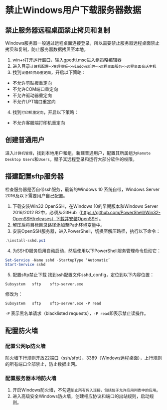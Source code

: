 # 禁止Windows用户下载服务器数据
## 禁止服务器远程桌面禁止拷贝和复制
Windows服务器一般通过远程桌面连接登录，所以需要禁止服务器远程桌面禁止拷贝和复制，防止服务器数据拷贝至本地。
1. win+r打开运行窗口，输入gpedti.msc进入组策略编辑器
2. 进入目录`计算机配置—>管理模板—>windows组件—>远程桌面服务—>远程桌面会话主机`
3. 找到`设备和资源重定向`，开启以下策略：
  - 不允许剪贴板重定向
  - 不允许COM端口重定向
  - 不允许驱动器重定向
  - 不允许LPT端口重定向
4. 找到`打印机重定向`，开启以下策略：
  - 不允许客服端打印机重定向

## 创建普通用户
进入`计算机管理`，找到本地用户和组，新建普通用户，配置其所属组为`Remote Desktop Users`和`Users`，赋予其远程登录和运行大部分软件的权限。
## 搭建配置sftp服务器
检查服务器是否自带ssh服务，最新的Windows 10 系统自带，Windows Server 2016及以下需要用户自己配置。
1. 下载安装Win32 OpenSSH，在Windows 10的早期版本和Windows Server 2016/2012 R2中，必须从GitHub（https://github.com/PowerShell/Win32-OpenSSH/releases）下载并安装OpenSSH 。
2. 解压后将目标目录路径添加至Path环境变量中。
3. 安装OpenSSH服务器，进入PowerShell，切换至解压路径，执行以下命令：
```PowerShell
.\install-sshd.ps1
```
4. 为SSHD服务启用自动启动，然后使用以下PowerShell服务管理命令启动它：
```PowerShell
Set-Service -Name sshd -StartupType ‘Automatic’
Start-Service sshd
```
5. 配置sftp禁止下载
找到ssh配置文件sshd_config，定位到以下内容位置：
```
Subsystem	sftp	sftp-server.exe
```
修改为：
```
Subsystem	sftp	sftp-server.exe -P read
```
`-P` 表示黑名单请求（blacklisted requests），`-P read`即表示禁止读操作。
## 配置防火墙
### 配置公网ip防火墙
防火墙下行规则开放22端口（ssh/sfpt）、3389（Windows远程桌面），上行规则的所有端口全部禁止，防止数据出网。
### 配置服务器本地防火墙
1. 开启Windows防火墙，不勾选`阻止所有传入连接，包括位于允许应用列表中的应用`。
2. 进入高级安全Windows防火墙，创建相应协议和端口的出站规则，启动规则。
